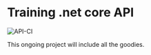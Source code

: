 # Training .net core API

![API-CI](https://github.com/etni/training-dotnetcore/workflows/API-CI/badge.svg)

This ongoing project will include all the goodies.
